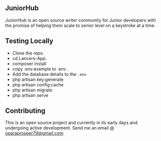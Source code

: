 ## JuniorHub

JuniorHub is an open source writer community for Junior developers with the promise of helping
them scale to senior level on a keystroke at a time.


## Testing Locally
- Clone the repo.
- cd Lancers-App.
- composer install
- copy .env.example to .env .
- Add the database details to the `.env`
- php artisan key:generate
- php artisan config:cache
- php artisan migrate
- php artisan serve

## Contributing
This is an open source project and currently in its early days and undergoing active development.
Send me an email @ oparaprosper79@gmail.com
